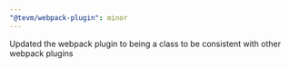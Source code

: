 ```yaml
---
"@tevm/webpack-plugin": minor
---
```


Updated the webpack plugin to being a class to be consistent with other webpack plugins
